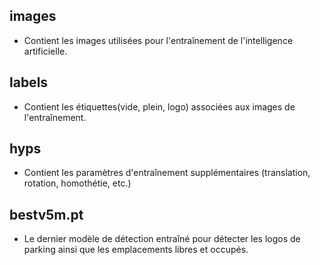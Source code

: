 ## images
* Contient les images utilisées pour l'entraînement de l'intelligence artificielle.

## labels
* Contient les étiquettes(vide, plein, logo) associées aux images de l'entraînement.

## hyps
* Contient les paramètres d'entraînement supplémentaires (translation, rotation, homothétie, etc.)

## bestv5m.pt
* Le dernier modèle de détection entraîné pour détecter les logos de parking ainsi que les emplacements libres et occupés.
